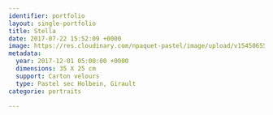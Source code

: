 ```yaml
---
identifier: portfolio
layout: single-portfolio
title: Stella
date: 2017-07-22 15:52:09 +0000
image: https://res.cloudinary.com/npaquet-pastel/image/upload/v1545065535/DSC01991-2.jpg
metadata:
  year: 2017-12-01 05:00:00 +0000
  dimensions: 35 X 25 cm
  support: Carton velours
  type: Pastel sec Holbein, Girault
categorie: portraits

---
```

